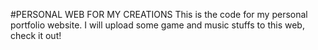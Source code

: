 #PERSONAL WEB FOR MY CREATIONS
This is the code for my personal portfolio website.
I will upload some game and music stuffs to this web, check it out!
